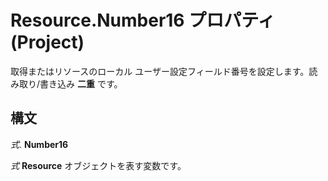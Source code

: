 
# Resource.Number16 プロパティ (Project)

取得またはリソースのローカル ユーザー設定フィールド番号を設定します。読み取り/書き込み **二重** です。


## 構文

 _式_. **Number16**

 _式_ **Resource** オブジェクトを表す変数です。

